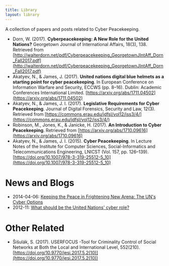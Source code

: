 ```yaml
---
title: Library
layout: library
---
```


A collection of papers and posts related to Cyber Peacekeeping.

* Dorn, W. (2017). **Cyberpeacekeeping: A New Role for the United Nations?** Georgetown Journal of International Affairs, 18(3), 138. Retrieved from [http://walterdorn.net/pdf/Cyberpeacekeeping_GeorgetownJIntAff_Dorn_Fall2017.pdf](http://walterdorn.net/pdf/Cyberpeacekeeping_GeorgetownJIntAff_Dorn_Fall2017.pdf)
* Akatyev, N., & James, J. (2017). **United nations digital blue helmets as a starting point for cyber peacekeeping**. In European Conference on Information Warfare and Security, ECCWS (pp. 8–16). Dublin: Academic Conferences International Limited. [https://arxiv.org/abs/1711.04502](https://arxiv.org/abs/1711.04502)
* Akatyev, N., & James, J. I. (2017). **Legislative Requirements for Cyber Peacekeeping**. Journal of Digital Forensics, Security and Law, 12(3). Retrieved from [https://commons.erau.edu/jdfsl/vol12/iss3/4/](https://commons.erau.edu/jdfsl/vol12/iss3/4/)
* Robinson, M., Jones, K., & Janicke, H. (2017). **An Introduction to Cyber Peacekeeping**. Retrieved from [https://arxiv.org/abs/1710.09616](https://arxiv.org/abs/1710.09616)
* Akatyev, N., & James, J. I. (2015). **Cyber Peacekeeping**. In Lecture Notes of the Institute for Computer Sciences, Social-Informatics and Telecommunications Engineering, LNICST (Vol. 157, pp. 126–139). [https://doi.org/10.1007/978-3-319-25512-5_10](https://doi.org/10.1007/978-3-319-25512-5_10)

# News and Blogs
* 2014-04-06: [Keeping the Peace in Frightening New Arena: The UN's Cyber Options](http://www.truth-out.org/opinion/item/22891-keeping-the-peace-the-uns-cyber-options)
* 2012-11: [What should be the United Nations' cyber role?](https://defensesystems.com/blogs/cyber-report/2012/11/united-nations-cyber-role.aspx)

# Other Related
* Šišulák, S. (2017). USERFOCUS -Tool for Criminality Control of Social Networks at Both the Local and International Level, 552(210). [https://doi.org/10.9770/jesi.2017.5.2(10)](https://doi.org/10.9770/jesi.2017.5.2(10))
